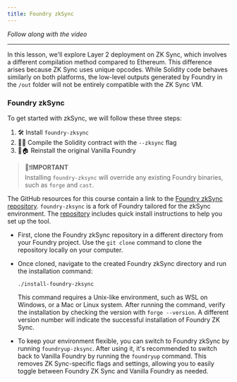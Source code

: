 ```yaml
---
title: Foundry zkSync
---
```


_Follow along with the video_

---

In this lesson, we'll explore Layer 2 deployment on ZK Sync, which involves a different compilation method compared to Ethereum. This difference arises because ZK Sync uses unique opcodes. While Solidity code behaves similarly on both platforms, the low-level outputs generated by Foundry in the `/out` folder will not be entirely compatible with the ZK Sync VM.

### Foundry zkSync

To get started with zkSync, we will follow these three steps:

1. 🛠️ Install `foundry-zksync`
2. 🧑‍💻 Compile the Solidity contract with the `--zksync` flag
3. 🔄🏠 Reinstall the original Vanilla Foundry

> 👀❗**IMPORTANT** <br>
> Installing `foundry-zksync` will override any existing Foundry binaries, such as `forge` and `cast`.

The GitHub resources for this course contain a link to the [Foundry zkSync repository](https://github.com/Cyfrin/foundry-full-course-cu?tab=readme-ov-file#compiling-to-zksync-in-foundry-zksync). `foundry-zksync` is a fork of Foundry tailored for the zkSync environment. The [repository](https://github.com/matter-labs/foundry-zksync) includes quick install instructions to help you set up the tool.

- First, clone the Foundry zkSync repository in a different directory from your Foundry project. Use the `git clone` command to clone the repository locally on your computer.

- Once cloned, navigate to the created Foundry zkSync directory and run the installation command:

  ```
  ./install-foundry-zksync
  ```

  This command requires a Unix-like environment, such as WSL on Windows, or a Mac or Linux system. After running the command, verify the installation by checking the version with `forge --version`. A different version number will indicate the successful installation of Foundry ZK Sync.

- To keep your environment flexible, you can switch to Foundry zkSync by running `foundryup-zksync`. After using it, it's recommended to switch back to Vanilla Foundry by running the `foundryup` command. This removes ZK Sync-specific flags and settings, allowing you to easily toggle between Foundry ZK Sync and Vanilla Foundry as needed.
